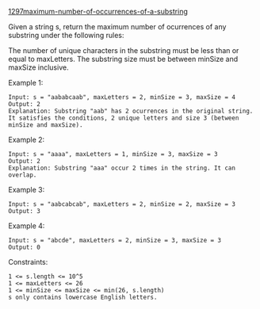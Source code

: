 [1297maximum-number-of-occurrences-of-a-substring](https://leetcode.com/problems/maximum-number-of-occurrences-of-a-substring/)

Given a string s, return the maximum number of ocurrences of any substring under the following rules:

The number of unique characters in the substring must be less than or equal to maxLetters.
The substring size must be between minSize and maxSize inclusive.


Example 1:
```
Input: s = "aababcaab", maxLetters = 2, minSize = 3, maxSize = 4
Output: 2
Explanation: Substring "aab" has 2 ocurrences in the original string.
It satisfies the conditions, 2 unique letters and size 3 (between minSize and maxSize).
```
Example 2:
```
Input: s = "aaaa", maxLetters = 1, minSize = 3, maxSize = 3
Output: 2
Explanation: Substring "aaa" occur 2 times in the string. It can overlap.
```
Example 3:
```
Input: s = "aabcabcab", maxLetters = 2, minSize = 2, maxSize = 3
Output: 3
```
Example 4:
```
Input: s = "abcde", maxLetters = 2, minSize = 3, maxSize = 3
Output: 0
```

Constraints:
```
1 <= s.length <= 10^5
1 <= maxLetters <= 26
1 <= minSize <= maxSize <= min(26, s.length)
s only contains lowercase English letters.
```
